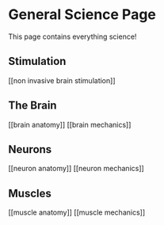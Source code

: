 # General Science Page
This page contains everything science!
## Stimulation
[[non invasive brain stimulation]]

## The Brain
[[brain anatomy]]
[[brain mechanics]]

## Neurons
[[neuron anatomy]]
[[neuron mechanics]]

## Muscles
[[muscle anatomy]]
[[muscle mechanics]]